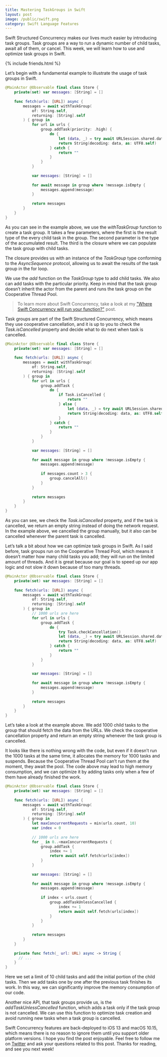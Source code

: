 ```yaml
---
title: Mastering TaskGroups in Swift
layout: post
image: /public/swift.png
category: Swift Language Features
---
```


Swift Structured Concurrency makes our lives much easier by introducing task groups. Task groups are a way to run a dynamic number of child tasks, await all of them, or cancel. This week, we will learn how to use and optimize task groups in Swift.

{% include friends.html %}

Let’s begin with a fundamental example to illustrate the usage of task groups in Swift.

```swift
@MainActor @Observable final class Store {
    private(set) var messages: [String] = []
    
    func fetch(urls: [URL]) async {
        messages = await withTaskGroup(
            of: String.self,
            returning: [String].self
        ) { group in
            for url in urls {
                group.addTask(priority: .high) {
                    do {
                        let (data, _) = try await URLSession.shared.data(from: url)
                        return String(decoding: data, as: UTF8.self)
                    } catch {
                        return ""
                    }
                }
            }
            
            var messages: [String] = []
            
            for await message in group where !message.isEmpty {
                messages.append(message)
            }
            
            return messages
        }
    }
}
```

As you can see in the example above, we use the *withTaskGroup* function to create a task group. It takes a few parameters, where the first is the result type of the every child task in the group. The second parameter is the type of the accumulated result. The third is the closure where we can populate the task group with child tasks.

The closure provides us with an instance of the *TaskGroup* type conforming to the *AsyncSequence* protocol, allowing us to await the results of the task group in the for loop.

We use the *add* function on the *TaskGroup* type to add child tasks. We also can add tasks with the particular priority. Keep in mind that the task group doesn’t inherit the actor from the parent and runs the task group on the Cooperative Thread Pool.

> To learn more about Swift Concurrency, take a look at my ["Where Swift Concurrency will run your function?"](/2024/03/20/where-swift-concurrency-will-run-your-function/) post.

Task groups are part of the Swift Structured Concurrency, which means they use cooperative cancellation, and it is up to you to check the *Task.isCancelled* property and decide what to do next when task is cancelled.

```swift
@MainActor @Observable final class Store {
    private(set) var messages: [String] = []
    
    func fetch(urls: [URL]) async {
        messages = await withTaskGroup(
            of: String.self,
            returning: [String].self
        ) { group in
            for url in urls {
                group.addTask {
                    do {
                        if Task.isCancelled {
                            return ""
                        } else {
                            let (data, _) = try await URLSession.shared.data(from: url)
                            return String(decoding: data, as: UTF8.self)
                        }
                    } catch {
                        return ""
                    }
                }
            }
            
            var messages: [String] = []
            
            for await message in group where !message.isEmpty {
                messages.append(message)
                
                if messages.count > 3 {
                    group.cancelAll()
                }
            }
            
            return messages
        }
    }
}
```

As you can see, we check the *Task.isCancelled* property, and if the task is cancelled, we return an empty string instead of doing the network request. In the example above, we cancelled the group manually, but it also can be cancelled whenever the parent task is cancelled.

Let’s talk a bit about how we can optimize task groups in Swift. As I said before, task groups run on the Cooperative Thread Pool, which means it doesn’t matter how many child tasks you add; they will run on the limited amount of threads. And it is great because our goal is to speed up our app logic and not slow it down because of too many threads.

```swift
@MainActor @Observable final class Store {
    private(set) var messages: [String] = []
    
    func fetch(urls: [URL]) async {
        messages = await withTaskGroup(
            of: String.self,
            returning: [String].self
        ) { group in
            // 1000 urls are here
            for url in urls {
                group.addTask {
                    do {
                        try Task.checkCancellation()
                        let (data, _) = try await URLSession.shared.data(from: url)
                        return String(decoding: data, as: UTF8.self)
                    } catch {
                        return ""
                    }
                }
            }
            
            var messages: [String] = []
            
            for await message in group where !message.isEmpty {
                messages.append(message)
            }
            
            return messages
        }
    }
}
```

Let’s take a look at the example above. We add 1000 child tasks to the group that should fetch the data from the URLs. We check the cooperative cancellation property and return an empty string whenever the task group is cancelled.

It looks like there is nothing wrong with the code, but even if it doesn’t run the 1000 tasks at the same time, it allocates the memory for 1000 tasks and suspends. Because the Cooperative Thread Pool can’t run them at the moment, they await the pool. The code above may lead to high memory consumption, and we can optimize it by adding tasks only when a few of them have already finished the work.

```swift
@MainActor @Observable final class Store {
    private(set) var messages: [String] = []
   
    func fetch(urls: [URL]) async {
        messages = await withTaskGroup(
            of: String.self,
            returning: [String].self
        ) { group in
            let maxConcurrentRequests = min(urls.count, 10)
            var index = 0
            
            // 1000 urls are here
            for _ in 0..<maxConcurrentRequests {
                group.addTask {
                    index += 1
                    return await self.fetch(urls[index])
                }
            }
            
            var messages: [String] = []
            
            for await message in group where !message.isEmpty {
                messages.append(message)
                
                if index < urls.count {
                    group.addTaskUnlessCancelled {
                        index += 1
                        return await self.fetch(urls[index])
                    }
                }
            }
            
            return messages
        }
    }
    
    private func fetch(_ url: URL) async -> String {
      // ...
    }
}
```

Here we set a limit of 10 child tasks and add the initial portion of the child tasks. Then we add tasks one by one after the previous task finishes its work. In this way, we can significantly improve the memory consumption of our code.

Another nice API, that task groups provide us, is the *addTaskUnlessCancelled* function, which adds a task only if the task group is not cancelled. We can use this function to optimize task creation and avoid running new tasks when a task group is cancelled.

Swift Concurrency features are back-deployed to iOS 13 and macOS 10.15, which means there is no reason to ignore them until you support older platform versions. I hope you find the post enjoyable. Feel free to follow me on [Twitter](https://twitter.com/mecid) and ask your questions related to this post. Thanks for reading, and see you next week!
